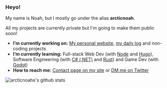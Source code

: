 ### Heyo!

My name is Noah, but I mostly go under the alias **arcticnoah**.

All my projects are currently private but I'm going to make them public soon!

- **I’m currently working on:** [My personal website](https://arcticnoah.consulting), [my daily log](https://arcticnoah.consulting/dailylog/) and non-coding projects
- **I’m currently learning:** Full-stack Web Dev (with [Node](https://nodejs.org) and [Hugo](https://github.com/gohugoio/hugo)), Software Engineering (with [C# (.NET)](https://dotnet.microsoft.com/) and [Rust](https://www.rust-lang.org/)) and Game Dev (with [Godot](https://github.com/godotengine/godot))
- **How to reach me:** [Contact page on my site](https://arcticnoah.consulting/contact) or [DM me on Twitter](https://twitter.com/arcticnoah/)

![arcticnoahs's github stats](https://github-readme-stats.vercel.app/api?username=arcticnoah&count_private=true&show_icons=true&bg_color=fff&title_color=ff3d73&icon_color=ff3d73&text_color=222)
